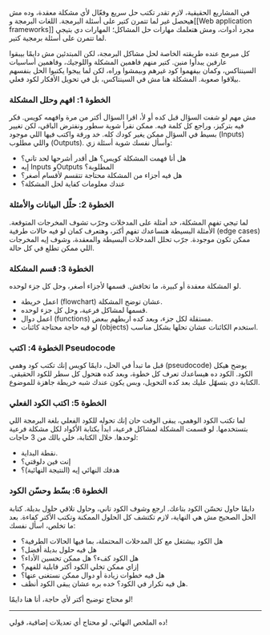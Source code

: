 في المشاريع الحقيقية، لازم تقدر تكتب حل سريع وفعّال لأي مشكلة معقدة، وده مش هيحصل غير لما تتمرن كتير على أسئلة البرمجة. 
اللغات البرمجة و[[Web application frameworks]] مجرد أدوات، ومش هتعلمك مهارات حل المشاكل؛ المهارات دي بتيجي لما تتمرن على أسئلة برمجية كتير.

كل مبرمج عنده طريقته الخاصة لحل مشاكل البرمجة، لكن المبتدئين مش دايمًا بيبقوا عارفين يبدأوا منين. 
كتير منهم فاهمين المشكلة واللوجيك، وفاهمين أساسيات السينتاكس، وكمان بيفهموا كود غيرهم وبيمشوا وراه، لكن لما ييجوا يكتبوا الحل بنفسهم بيلاقوا صعوبة. 
المشكلة هنا مش في السينتاكس، بل في تحويل الأفكار لكود فعلي. 

### الخطوة 1: افهم وحلل المشكلة
مش مهم لو شفت السؤال قبل كده أو لأ، اقرا السؤال أكتر من مرة وافهمه كويس. 
فكر فيه بتركيز، وراجع كل كلمة فيه. 
ممكن نقرأ شوية سطور ونفترض الباقي، لكن تغيير بسيط في السؤال ممكن يغير كودك كله. 
خد ورقة واكتب فيها اللي موجود (Inputs) واللي مطلوب (Outputs). 
وأسأل نفسك شوية أسئلة زي:
- هل أنا فهمت المشكلة كويس؟ هل أقدر أشرحها لحد تاني؟
- إيه Inputs وOutputs المطلوبة؟
- هل فيه أجزاء من المشكلة محتاجة تتقسم لأقسام أصغر؟
- عندك معلومات كفاية لحل المشكلة؟

### الخطوة 2: حلّل البيانات والأمثلة
لما تيجي تفهم المشكلة، خد أمثلة على المدخلات وجرّب تشوف المخرجات المتوقعة. 
الأمثلة البسيطة هتساعدك تفهم أكتر، وهتعرف كمان لو فيه حالات طرفية (edge cases) ممكن تكون موجودة. 
جرّب تحلل المدخلات البسيطة والمعقدة، وشوف إيه المخرجات اللي ممكن تطلع في كل حالة.

### الخطوة 3: قسم المشكلة
لو المشكلة معقدة أو كبيرة، ما تخافش. 
قسمها لأجزاء أصغر، وحل كل جزء لوحده. 
- اعمل خريطة (flowchart) عشان توضح المشكلة.
- قسمها لمشاكل فرعية، وحل كل جزء لوحده.
- اعمل دوال (functions) مستقلة لكل جزء، وبعد كده اربطهم ببعض.
- لو فيه حاجة محتاجة كائنات (objects) استخدم الكائنات عشان تحلها بشكل مناسب.

### الخطوة 4: اكتب Pseudocode
قبل ما تبدأ في الحل، دايمًا كويس إنك تكتب كود وهمي (pseudocode) يوضح هيكل الكود. 
الكود ده هيساعدك تعرف كل خطوة، وبعد كده هتحول كل سطر للكود الحقيقي. 
الكتابة دي بتسهّل عليك بعد كده التحويل، وبس يكون عندك شبه خريطة جاهزة للموضوع.

### الخطوة 5: اكتب الكود الفعلي
لما تكتب الكود الوهمي، يبقى الوقت حان إنك تحوله للكود الفعلي بلغة البرمجة اللي بتستخدمها. لو قسمت المشكلة لمشاكل فرعية، ابدأ بكتابة الأكواد لكل مشكلة فرعية لوحدها. خلال الكتابة، خلي بالك من 3 حاجات:
- نقطة البداية.
- إنت فين دلوقتي؟
- هدفك النهائي إيه (النتيجة النهائية)؟

### الخطوة 6: بسّط وحسّن الكود
دايمًا حاول تحسّن الكود بتاعك. ارجع وشوف الكود تاني، وحاول تلاقي حلول بديلة. كتابة الحل الصحيح مش هي النهاية، لازم تكتشف كل الحلول الممكنة وتكتب الأكتر كفاءة. بعد ما تخلص، اسأل نفسك:
- هل الكود بيشتغل مع كل المدخلات المحتملة، بما فيها الحالات الطرفية؟
- هل فيه حلول بديلة أفضل؟
- هل الكود كفء؟ هل ممكن تحسين الأداء؟
- إزاي ممكن تخلي الكود أكتر قابلية للفهم؟
- هل فيه خطوات زيادة أو دوال ممكن نستغنى عنها؟
- هل فيه تكرار في الكود؟ خده بره عشان يبقى الكود أنظف.

لو محتاج توضيح أكتر لأي حاجة، أنا هنا دايمًا!

--- 

ده الملخص النهائي، لو محتاج أي تعديلات إضافية، قولي!